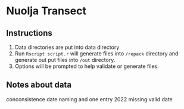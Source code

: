 # Nuolja Transect


## Instructions
1. Data directories are put into data directory
2. Run `Rscript script.r` will generate files into `/repack` directory and generate out put files into `/out` directory.
3. Options will be prompted to help validate or generate files.


## Notes about data
conconsistence date naming and one entry 2022 missing valid date
